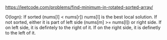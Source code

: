 https://leetcode.com/problems/find-minimum-in-rotated-sorted-array/  
  
O(logn): If sorted (nums[l] < nums[r]) nums[l] is the best local solution. If not sorted, either it is part of left side (nums[m] >= nums[l]) or right side. If on left side, it is defintely to the right of it. If on the right side, it is definetly to the left of it. 